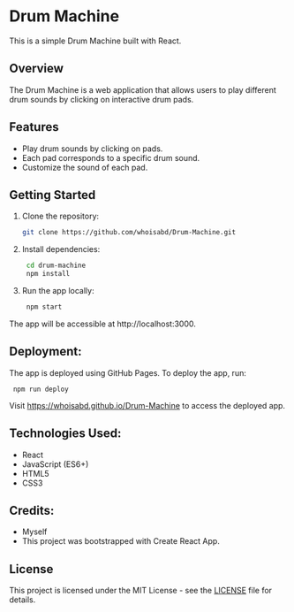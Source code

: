 # Drum Machine

This is a simple Drum Machine built with React.

## Overview

The Drum Machine is a web application that allows users to play different drum sounds by clicking on interactive drum pads.

## Features

- Play drum sounds by clicking on pads.
- Each pad corresponds to a specific drum sound.
- Customize the sound of each pad.

## Getting Started

1. Clone the repository:

   ```bash
   git clone https://github.com/whoisabd/Drum-Machine.git

2. Install dependencies:
   
    ```bash
     cd drum-machine
     npm install

3. Run the app locally:
   
    ```bash
     npm start
    
The app will be accessible at http://localhost:3000.

## Deployment:

  The app is deployed using GitHub Pages. To deploy the app, run:
  
     npm run deploy

Visit https://whoisabd.github.io/Drum-Machine to access the deployed app.

## Technologies Used:

  - React
  - JavaScript (ES6+)
  - HTML5
  - CSS3

## Credits:

  - Myself
  - This project was bootstrapped with Create React App.

## License

This project is licensed under the MIT License - see the [LICENSE](LICENSE.md) file for details.
